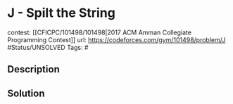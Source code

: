 # J - Spilt the String

contest: [[CFICPC/101498/101498|2017 ACM Amman Collegiate Programming Contest]]
url: https://codeforces.com/gym/101498/problem/J
#Status/UNSOLVED
Tags: #

## Description

## Solution

